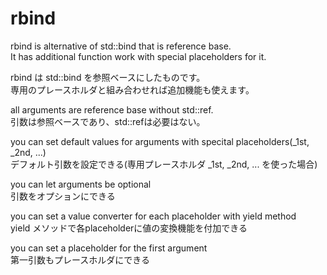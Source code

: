 rbind
=====

rbind is alternative of std::bind that is reference base.  
It has additional function work with special placeholders for it.

rbind は std::bind を参照ベースにしたものです。  
専用のプレースホルダと組み合わせれば追加機能も使えます。

  all arguments are reference base without std::ref.  
  引数は参照ベースであり、std::refは必要はない。

  you can set default values for arguments with specital placeholders(_1st, _2nd, ...)  
  デフォルト引数を設定できる(専用プレースホルダ _1st, _2nd, ... を使った場合)

  you can let arguments be optional  
  引数をオプションにできる

  you can set a value converter for each placeholder with yield method  
  yield メソッドで各placeholderに値の変換機能を付加できる

  you can set a placeholder for the first argument  
  第一引数もプレースホルダにできる
